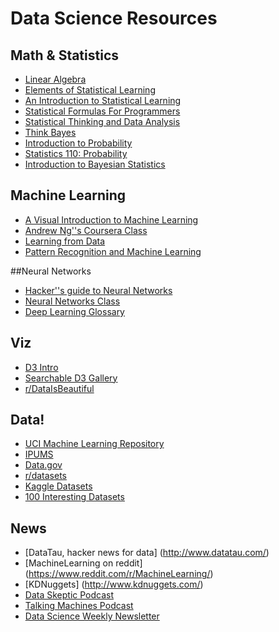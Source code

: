 # Data Science Resources

## Math & Statistics

* [Linear Algebra](http://ocw.mit.edu/courses/mathematics/18-06-linear-algebra-spring-2010/)
* [Elements of Statistical Learning](http://statweb.stanford.edu/~tibs/ElemStatLearn/)
* [An Introduction to Statistical Learning](ttp://www-bcf.usc.edu/~gareth/ISL/)
* [Statistical Formulas For Programmers](http://www.evanmiller.org/statistical-formulas-for-programmers.html)
* [Statistical Thinking and Data Analysis](http://ocw.mit.edu/courses/sloan-school-of-management/15-075j-statistical-thinking-and-data-analysis-fall-2011/index.htm)
* [Think Bayes](http://www.greenteapress.com/thinkbayes/) 
* [Introduction to Probability](http://www.stat.berkeley.edu/~aldous/134/grinstead.pdf)
* [Statistics 110: Probability](http://projects.iq.harvard.edu/stat110/youtube)
* [Introduction to Bayesian Statistics](https://www.youtube.com/watch?v=m_XdFYOZ6K4&list=PLUAHeOPjkJscoDA4FZXN_h6Vj_1V5AdUi)


## Machine Learning

* [A Visual Introduction to Machine Learning](http://www.r2d3.us/visual-intro-to-machine-learning-part-1/)
* [Andrew Ng''s Coursera Class](https://www.coursera.org/learn/machine-learning)
* [Learning from Data](https://work.caltech.edu/telecourse.html)
* [Pattern Recognition and Machine Learning](http://www.rmki.kfki.hu/~banmi/elte/Bishop%20-%20Pattern%20Recognition%20and%20Machine%20Learning.pdf)

##Neural Networks

* [Hacker''s guide to Neural Networks](http://karpathy.github.io/neuralnets/)
* [Neural Networks Class](https://www.youtube.com/playlist?list=PL6Xpj9I5qXYEcOhn7TqghAJ6NAPrNmUBH)
* [Deep Learning Glossary](http://www.wildml.com/deep-learning-glossary/)

## Viz

* [D3 Intro](http://vadim.ogievetsky.com/IntroD3/#1)
* [Searchable D3 Gallery](http://christopheviau.com/d3list/gallery.html)
* [r/DataIsBeautiful](http://www.reddit.com/r/dataisbeautiful)

## Data!

* [UCI Machine Learning Repository](https://archive.ics.uci.edu/ml/index.html)
* [IPUMS](https://usa.ipums.org/usa/)
* [Data.gov](http://www.data.gov/)
* [r/datasets](https://www.reddit.com/r/datasets)
* [Kaggle Datasets](https://www.kaggle.com/datasets)
* [100 Interesting Datasets](http://rs.io/100-interesting-data-sets-for-statistics/)


## News

* [DataTau, hacker news for data] (http://www.datatau.com/)
* [MachineLearning on reddit] (https://www.reddit.com/r/MachineLearning/)
* [KDNuggets] (http://www.kdnuggets.com/)
* [Data Skeptic Podcast](http://dataskeptic.com/)
* [Talking Machines Podcast](http://www.thetalkingmachines.com/)
* [Data Science Weekly Newsletter](http://www.datascienceweekly.org/)
